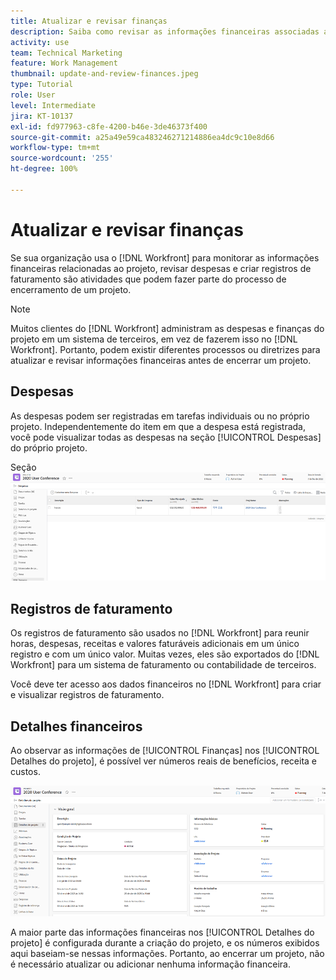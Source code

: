 ```yaml
---
title: Atualizar e revisar finanças
description: Saiba como revisar as informações financeiras associadas a um projeto no  [!DNL  Workfront].
activity: use
team: Technical Marketing
feature: Work Management
thumbnail: update-and-review-finances.jpeg
type: Tutorial
role: User
level: Intermediate
jira: KT-10137
exl-id: fd977963-c8fe-4200-b46e-3de46373f400
source-git-commit: a25a49e59ca483246271214886ea4dc9c10e8d66
workflow-type: tm+mt
source-wordcount: '255'
ht-degree: 100%

---
```


# Atualizar e revisar finanças

Se sua organização usa o [!DNL Workfront] para monitorar as informações financeiras relacionadas ao projeto, revisar despesas e criar registros de faturamento são atividades que podem fazer parte do processo de encerramento de um projeto.

>[!NOTE]
>
>Muitos clientes do [!DNL Workfront] administram as despesas e finanças do projeto em um sistema de terceiros, em vez de fazerem isso no [!DNL Workfront]. Portanto, podem existir diferentes processos ou diretrizes para atualizar e revisar informações financeiras antes de encerrar um projeto.


## Despesas

As despesas podem ser registradas em tarefas individuais ou no próprio projeto. Independentemente do item em que a despesa está registrada, você pode visualizar todas as despesas na seção [!UICONTROL Despesas] do próprio projeto.

Seção ![[!UICONTROL Despesas] de um projeto](assets/expense-section.png)

## Registros de faturamento

Os registros de faturamento são usados no [!DNL Workfront] para reunir horas, despesas, receitas e valores faturáveis adicionais em um único registro e com um único valor. Muitas vezes, eles são exportados do [!DNL Workfront] para um sistema de faturamento ou contabilidade de terceiros.

Você deve ter acesso aos dados financeiros no [!DNL Workfront] para criar e visualizar registros de faturamento.

## Detalhes financeiros

Ao observar as informações de [!UICONTROL Finanças] nos [!UICONTROL Detalhes do projeto], é possível ver números reais de benefícios, receita e custos.

![Seção de finanças da janela [!UICONTROL Detalhes do projeto]](assets/finance-section-project-details.png)

A maior parte das informações financeiras nos [!UICONTROL Detalhes do projeto] é configurada durante a criação do projeto, e os números exibidos aqui baseiam-se nessas informações. Portanto, ao encerrar um projeto, não é necessário atualizar ou adicionar nenhuma informação financeira.

<!---
learn more urls
Create billing records
Manage project expenses
Project finances
--->

